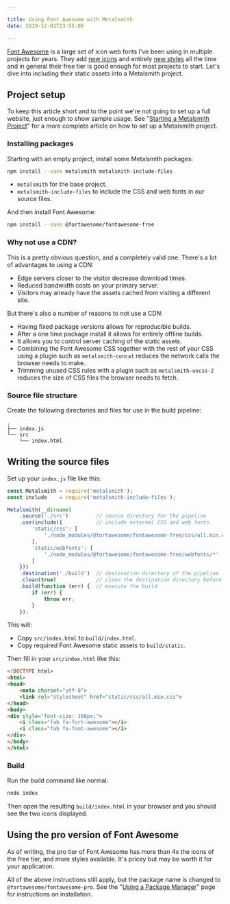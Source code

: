 ```yaml
---

title: Using Font Awesome with Metalsmith
date: 2019-12-01T23:55:00

---
```


[Font Awesome](https://fontawesome.com/) is a large set of icon web fonts I've been using in multiple projects for years. They add [new icons](https://blog.fontawesome.com/new-music-tech-western-icons-in-5-11/) and entirely [new styles](https://blog.fontawesome.com/introducing-duotone/) all the time and in general their free tier is good enough for most projects to start. Let's dive into including their static assets into a Metalsmith project.

## Project setup

To keep this article short and to the point we're not going to set up a full website, just enough to show sample usage. See "[Starting a Metalsmith Project](/blog/starting-a-metalsmith-project)" for a more complete article on how to set up a Metalsmith project.

### Installing packages

Starting with an empty project, install some Metalsmith packages:

```bash
npm install --save metalsmith metalsmith-include-files
```

- `metalsmith` for the base project.
- `metalsmith-include-files` to include the CSS and web fonts in our source files.

And then install Font Awesome:

```bash
npm install --save @fortawesome/fontawesome-free
```

### Why not use a CDN?

This is a pretty obvious question, and a completely valid one. There's a lot of advantages to using a CDN:

- Edge servers closer to the visitor decrease download times.
- Reduced bandwidth costs on your primary server.
- Visitors may already have the assets cached from visiting a different site.

But there's also a number of reasons to not use a CDN:

- Having fixed package versions allows for reproducible builds.
- After a one time package install it allows for entirely offline builds.
- It allows you to control server caching of the static assets.
- Combining the Font Awesome CSS together with the rest of your CSS using a plugin such as `metalsmith-concat` reduces the network calls the browser needs to make.
- Trimming unused CSS rules with a plugin such as `metalsmith-uncss-2` reduces the size of CSS files the browser needs to fetch.

### Source file structure

Create the following directories and files for use in the build pipeline:

```text
.
├── index.js
└── src
    └── index.html
```

## Writing the source files

Set up your `index.js` file like this:

```javascript
const Metalsmith = require('metalsmith');
const include    = require('metalsmith-include-files');

Metalsmith(__dirname)
    .source('./src')         // source directory for the pipeline
    .use(include({           // include external CSS and web fonts
        'static/css': [
            './node_modules/@fortawesome/fontawesome-free/css/all.min.css'
        ],
        'static/webfonts': [
            './node_modules/@fortawesome/fontawesome-free/webfonts/*'
        ]
    }))
    .destination('./build')  // destination directory of the pipeline
    .clean(true)             // clean the destination directory before build
    .build(function (err) {  // execute the build
        if (err) {
            throw err;
        }
    });
```

This will:

- Copy `src/index.html` to `build/index.html`.
- Copy required Font Awesome static assets to `build/static`.

Then fill in your `src/index.html` like this:

```html
<!DOCTYPE html>
<html>
<head>
    <meta charset="utf-8">
    <link rel="stylesheet" href="static/css/all.min.css">
</head>
<body>
<div style="font-size: 100px;">
    <i class="fab fa-fort-awesome"></i>
    <i class="fab fa-font-awesome"></i>
</div>
</body>
</html>
```

### Build

Run the build command like normal:

```bash
node index
```

Then open the resulting `build/index.html` in your browser and you should see the two icons displayed.

## Using the pro version of Font Awesome

As of writing, the pro tier of Font Awesome has more than 4x the icons of the free tier, and more styles available. It's pricey but may be worth it for your application.

All of the above instructions still apply, but the package name is changed to `@fortawesome/fontawesome-pro`. See the "[Using a Package Manager](https://fontawesome.com/how-to-use/on-the-web/setup/using-package-managers)" page for instructions on installation.
